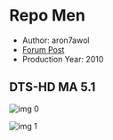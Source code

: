 # Repo Men

* Author: aron7awol
* [Forum Post](https://www.avsforum.com/threads/bass-eq-for-filtered-movies.2995212/post-58450818)
* Production Year: 2010

## DTS-HD MA 5.1

![img 0](https://i.imgur.com/kEDD9TJ.jpg)

![img 1](https://i.imgur.com/r9SBZbu.png)

